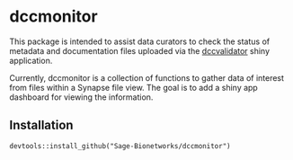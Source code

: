 # dccmonitor

This package is intended to assist data curators to check the status of metadata and documentation files uploaded via the [dccvalidator](https://sage-bionetworks.github.io/dccvalidator/) shiny application.

Currently, dccmonitor is a collection of functions to gather data of interest from files within a Synapse file view. The goal is to add a shiny app dashboard for viewing the information.

## Installation

`devtools::install_github("Sage-Bionetworks/dccmonitor")`